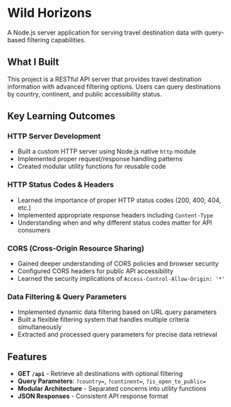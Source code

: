 # Wild Horizons

A Node.js server application for serving travel destination data with query-based filtering capabilities.

## What I Built

This project is a RESTful API server that provides travel destination information with advanced filtering options. Users can query destinations by country, continent, and public accessibility status.

## Key Learning Outcomes

### HTTP Server Development
- Built a custom HTTP server using Node.js native `http` module
- Implemented proper request/response handling patterns
- Created modular utility functions for reusable code

### HTTP Status Codes & Headers
- Learned the importance of proper HTTP status codes (200, 400, 404, etc.)
- Implemented appropriate response headers including `Content-Type`
- Understanding when and why different status codes matter for API consumers

### CORS (Cross-Origin Resource Sharing)
- Gained deeper understanding of CORS policies and browser security
- Configured CORS headers for public API accessibility
- Learned the security implications of `Access-Control-Allow-Origin: '*'`

### Data Filtering & Query Parameters
- Implemented dynamic data filtering based on URL query parameters
- Built a flexible filtering system that handles multiple criteria simultaneously
- Extracted and processed query parameters for precise data retrieval

## Features

- **GET `/api`** - Retrieve all destinations with optional filtering
- **Query Parameters**: `?country=`, `?continent=`, `?is_open_to_public=`
- **Modular Architecture** - Separated concerns into utility functions
- **JSON Responses** - Consistent API response format

